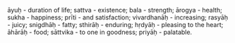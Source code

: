 āyuḥ - duration of life; sattva - existence; bala - strength; ārogya - health; sukha - happiness; prīti - and satisfaction; vivardhanāḥ - increasing; rasyāḥ - juicy; snigdhāḥ - fatty; sthirāḥ - enduring; hṛdyāḥ - pleasing to the heart; āhārāḥ - food; sāttvika - to one in goodness; priyāḥ - palatable.
